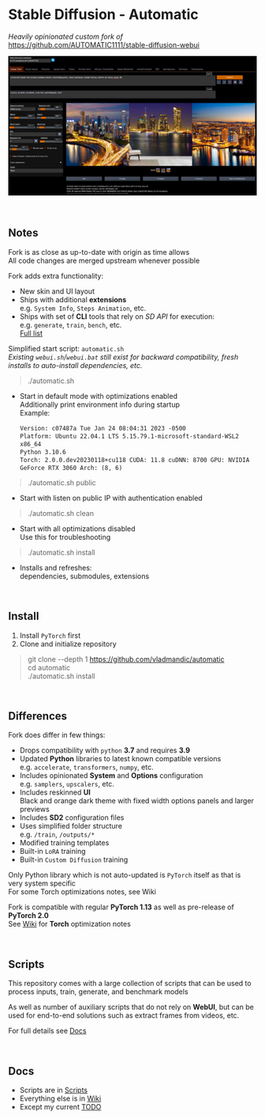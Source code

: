 # Stable Diffusion - Automatic

*Heavily opinionated custom fork of* <https://github.com/AUTOMATIC1111/stable-diffusion-webui>  

![](ui-screenshot.jpg)

<br>

## Notes

Fork is as close as up-to-date with origin as time allows  
All code changes are merged upstream whenever possible  

Fork adds extra functionality:
- New skin and UI layout  
- Ships with additional **extensions**  
  e.g. `System Info`, `Steps Animation`, etc.  
- Ships with set of **CLI** tools that rely on *SD API* for execution:  
  e.g. `generate`, `train`, `bench`, etc.  
  [Full list](<cli/>)

Simplified start script: `automatic.sh`  
*Existing `webui.sh`/`webui.bat` still exist for backward compatibility, fresh installs to auto-install dependencies, etc.*  

> ./automatic.sh  

- Start in default mode with optimizations enabled  
  Additionally print environment info during startup  
  Example:  

      Version: c07487a Tue Jan 24 08:04:31 2023 -0500
      Platform: Ubuntu 22.04.1 LTS 5.15.79.1-microsoft-standard-WSL2 x86_64
      Python 3.10.6
      Torch: 2.0.0.dev20230118+cu118 CUDA: 11.8 cuDNN: 8700 GPU: NVIDIA GeForce RTX 3060 Arch: (8, 6)

> ./automatic.sh public  

- Start with listen on public IP with authentication enabled

> ./automatic.sh clean  

- Start with all optimizations disabled  
  Use this for troubleshooting  

> ./automatic.sh install

- Installs and refreshes:  
  dependencies, submodules, extensions  

<br>  

## Install

1. Install `PyTorch` first
2. Clone and initialize repository

> git clone --depth 1 https://github.com/vladmandic/automatic  
> cd automatic  
> ./automatic.sh install  

<br>

## Differences

Fork does differ in few things:
- Drops compatibility with `python` **3.7** and requires **3.9**  
- Updated **Python** libraries to latest known compatible versions  
  e.g. `accelerate`, `transformers`, `numpy`, etc.  
- Includes opinionated **System** and **Options** configuration  
  e.g. `samplers`, `upscalers`, etc.  
- Includes reskinned **UI**  
  Black and orange dark theme with fixed width options panels and larger previews  
- Includes **SD2** configuration files  
- Uses simplified folder structure  
  e.g. `/train`, `/outputs/*`  
- Modified training templates  
- Built-in `LoRA` training  
- Built-in `Custom Diffusion` training  

Only Python library which is not auto-updated is `PyTorch` itself as that is very system specific  
For some Torch optimizations notes, see Wiki

Fork is compatible with regular **PyTorch 1.13** as well as pre-release of **PyTorch 2.0**  
See [Wiki](https://github.com/vladmandic/automatic/wiki) for **Torch** optimization notes

<br>

## Scripts

This repository comes with a large collection of scripts that can be used to process inputs, train, generate, and benchmark models  

As well as number of auxiliary scripts that do not rely on **WebUI**, but can be used for end-to-end solutions such as extract frames from videos, etc.  

For full details see [Docs](cli/README.md)

<br>

## Docs

- Scripts are in [Scripts](cli/README.md)  
- Everything else is in [Wiki](https://github.com/vladmandic/automatic/wiki)  
- Except my current [TODO](TODO.md)  
